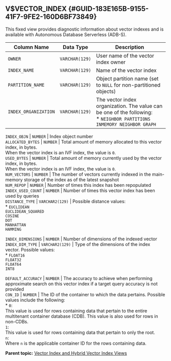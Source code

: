 ## V$VECTOR_INDEX {#GUID-183E165B-9155-41F7-9FE2-160D6BF73849}

This fixed view provides diagnostic information about vector indexes and is available with Autonomous Database Serverless (ADB-S).

Column Name | Data Type | Description  
---|---|---  
`OWNER` |  `VARCHAR(129)` |  User name of the vector index owner  
`INDEX_NAME` |  `VARCHAR(129)` |  Name of the vector index  
`PARTITION_NAME` |  `VARCHAR(129)` |  Object partition name (set to `NULL` for non-partitioned objects)   
`INDEX_ORGANIZATION` |  `VARCHAR(129)` |  The vector index organization. The value can be one of the following: <br>* `NEIGHBOR PARTITIONS`<br>`INMEMORY NEIGHBOR GRAPH`

  
`INDEX_OBJN` |  `NUMBER` |  Index object number  
`ALLOCATED_BYTES` |  `NUMBER` |  Total amount of memory allocated to this vector index, in bytes.<br>When the vector index is an IVF index, the value is `0`.   
`USED_BYTES` |  `NUMBER` |  Total amount of memory currently used by the vector index, in bytes.<br>When the vector index is an IVF index, the value is `0`.   
`NUM_VECTORS` |  `NUMBER` |  The number of vectors currently indexed in the main-memory storage of the index as of the latest snapshot  
`NUM_REPOP` |  `NUMBER` |  Number of times this index has been repopulated  
`INDEX_USED_COUNT` |  `NUMBER` |  Number of times this vector index has been used by queries  
`DISTANCE_TYPE` |  `VARCHAR2(129)` |  Possible distance values: <br>* `EUCLIDEAN`<br>`EUCLIDEAN_SQUARED`<br>`COSINE`<br>`DOT`<br>`MANHATTAN`<br>`HAMMING`

  
`INDEX_DIMENSIONS` |  `NUMBER` |  Number of dimensions of the indexed vector  
`INDEX_DIM_TYPE` |  `VARCHAR2(129)` |  Type of the dimensions of the index vector. Possible values: <br>* `FLOAT16`<br>`FLOAT32`<br>`FLOAT64`<br>`INT8`

  
`DEFAULT_ACCURACY` |  `NUMBER` |  The accuracy to achieve when performing approximate search on this vector index if a target query accuracy is not provided  
`CON_ID` |  `NUMBER` |  The ID of the container to which the data pertains. Possible values include the following: <br>* `0`: <br>This value is used for rows containing data that pertain to the entire multitenant container database (CDB). This value is also used for rows in non-CDBs. <br>`1`: <br>This value is used for rows containing data that pertain to only the root. <br>`n`: <br>Where `n` is the applicable container ID for the rows containing data. 

  
  
**Parent topic:** [Vector Index and Hybrid Vector Index Views](vector-index-and-hybrid-vector-index-views.md)
